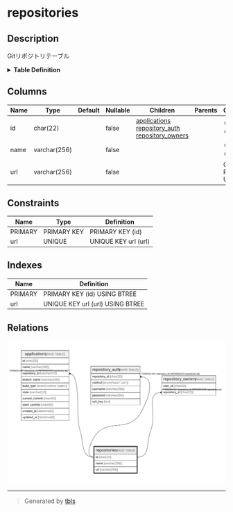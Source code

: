 # repositories

## Description

Gitリポジトリテーブル

<details>
<summary><strong>Table Definition</strong></summary>

```sql
CREATE TABLE `repositories` (
  `id` char(22) NOT NULL COMMENT 'リポジトリID',
  `name` varchar(256) NOT NULL COMMENT 'リポジトリ名',
  `url` varchar(256) NOT NULL COMMENT 'Git Remote URL',
  PRIMARY KEY (`id`),
  UNIQUE KEY `url` (`url`)
) ENGINE=InnoDB DEFAULT CHARSET=utf8mb4 COLLATE=utf8mb4_general_ci COMMENT='Gitリポジトリテーブル'
```

</details>

## Columns

| Name | Type | Default | Nullable | Children | Parents | Comment |
| ---- | ---- | ------- | -------- | -------- | ------- | ------- |
| id | char(22) |  | false | [applications](applications.md) [repository_auth](repository_auth.md) [repository_owners](repository_owners.md) |  | リポジトリID |
| name | varchar(256) |  | false |  |  | リポジトリ名 |
| url | varchar(256) |  | false |  |  | Git Remote URL |

## Constraints

| Name | Type | Definition |
| ---- | ---- | ---------- |
| PRIMARY | PRIMARY KEY | PRIMARY KEY (id) |
| url | UNIQUE | UNIQUE KEY url (url) |

## Indexes

| Name | Definition |
| ---- | ---------- |
| PRIMARY | PRIMARY KEY (id) USING BTREE |
| url | UNIQUE KEY url (url) USING BTREE |

## Relations

![er](repositories.svg)

---

> Generated by [tbls](https://github.com/k1LoW/tbls)
